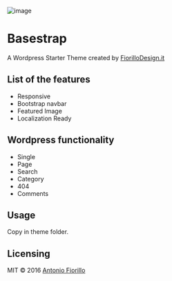 ![image](https://user-images.githubusercontent.com/26735645/54305526-c7898e00-45c7-11e9-9a4c-a2d866ca2a92.png)

# Basestrap

A Wordpress Starter Theme created by [FiorilloDesign.it](https://www.fiorillodesign.it/)

## List of the features

- Responsive
- Bootstrap navbar
- Featured Image
- Localization Ready

## Wordpress functionality

- Single
- Page
- Search
- Category
- 404
- Comments

## Usage
Copy in theme folder.

## Licensing
MIT © 2016 [Antonio Fiorillo](https://www.fiorillodesign.it/)
